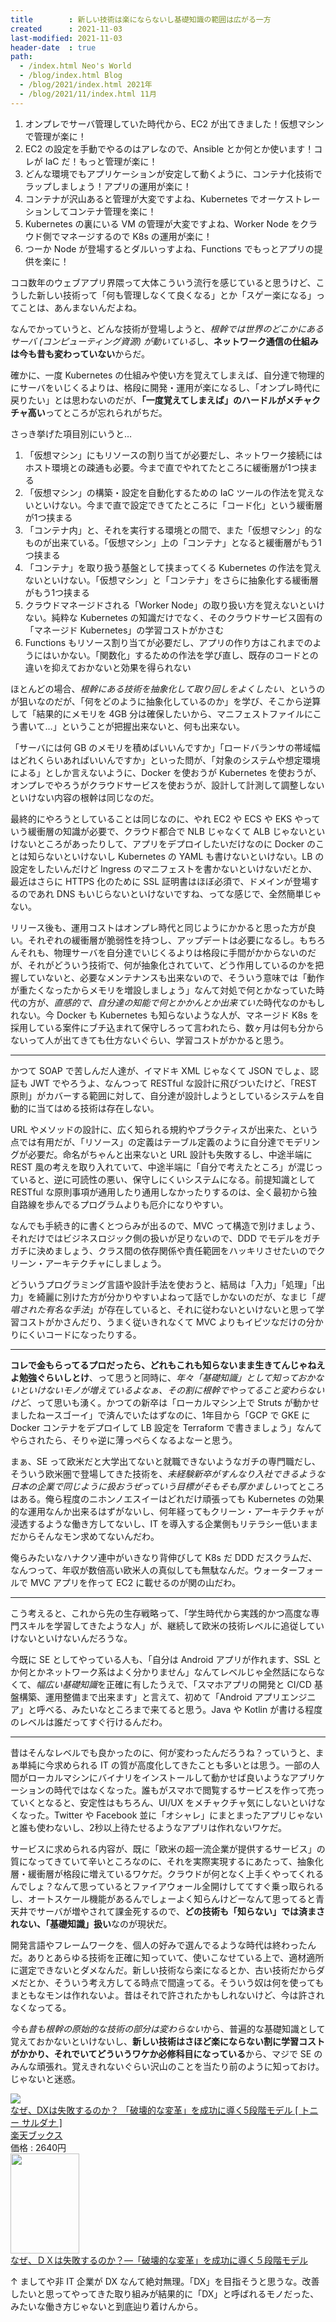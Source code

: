 ```yaml
---
title        : 新しい技術は楽にならないし基礎知識の範囲は広がる一方
created      : 2021-11-03
last-modified: 2021-11-03
header-date  : true
path:
  - /index.html Neo's World
  - /blog/index.html Blog
  - /blog/2021/index.html 2021年
  - /blog/2021/11/index.html 11月
---
```


1. オンプレでサーバ管理していた時代から、EC2 が出てきました！仮想マシンで管理が楽に！
2. EC2 の設定を手動でやるのはアレなので、Ansible とか何とか使います！コレが IaC だ！もっと管理が楽に！
3. どんな環境でもアプリケーションが安定して動くように、コンテナ化技術でラップしましょう！アプリの運用が楽に！
4. コンテナが沢山あると管理が大変ですよね、Kubernetes でオーケストレーションしてコンテナ管理を楽に！
5. Kubernetes の裏にいる VM の管理が大変ですよね、Worker Node をクラウド側でマネージするので K8s の運用が楽に！
6. つーか Node が登場するとダルいっすよね、Functions でもっとアプリの提供を楽に！

ココ数年のウェブアプリ界隈って大体こういう流行を感じていると思うけど、こうした新しい技術って「何も管理しなくて良くなる」とか「スゲー楽になる」ってことは、あんまないんだよね。

なんでかっていうと、どんな技術が登場しようと、*根幹では世界のどこかにあるサーバ (コンピューティング資源) が動いている*し、**ネットワーク通信の仕組みは今も昔も変わっていない**からだ。

確かに、一度 Kubernetes の仕組みや使い方を覚えてしまえば、自分達で物理的にサーバをいじくるよりは、格段に開発・運用が楽になるし、「オンプレ時代に戻りたい」とは思わないのだが、**「一度覚えてしまえば」のハードルがメチャクチャ高い**ってところが忘れられがちだ。

さっき挙げた項目別にいうと…

1. 「仮想マシン」にもリソースの割り当てが必要だし、ネットワーク接続にはホスト環境との疎通も必要。今まで直でやれてたところに緩衝層が1つ挟まる
2. 「仮想マシン」の構築・設定を自動化するための IaC ツールの作法を覚えないといけない。今まで直で設定できてたところに「コード化」という緩衝層が1つ挟まる
3. 「コンテナ内」と、それを実行する環境との間で、また「仮想マシン」的なものが出来ている。「仮想マシン」上の「コンテナ」となると緩衝層がもう1つ挟まる
4. 「コンテナ」を取り扱う基盤として挟まってくる Kubernetes の作法を覚えないといけない。「仮想マシン」と「コンテナ」をさらに抽象化する緩衝層がもう1つ挟まる
5. クラウドマネージドされる「Worker Node」の取り扱い方を覚えないといけない。純粋な Kubernetes の知識だけでなく、そのクラウドサービス固有の「マネージド Kubernetes」の学習コストがかさむ
6. Functions もリソース割り当てが必要だし、アプリの作り方はこれまでのようにはいかない。「関数化」するための作法を学び直し、既存のコードとの違いを抑えておかないと効果を得られない

ほとんどの場合、*根幹にある技術を抽象化して取り回しをよくしたい*、というのが狙いなのだが、「何をどのように抽象化しているのか」を学び、そこから逆算して「結果的にメモリを 4GB 分は確保したいから、マニフェストファイルにこう書いて…」ということが把握出来ないと、何も出来ない。

「サーバには何 GB のメモリを積めばいいんですか」「ロードバランサの帯域幅はどれくらいあればいいんですか」といった問が、「対象のシステムや想定環境による」としか言えないように、Docker を使おうが Kubernetes を使おうが、オンプレでやろうがクラウドサービスを使おうが、設計して計測して調整しないといけない内容の根幹は同じなのだ。

最終的にやろうとしていることは同じなのに、やれ EC2 や ECS や EKS やっていう緩衝層の知識が必要で、クラウド都合で NLB じゃなくて ALB じゃないといけないところがあったりして、アプリをデプロイしたいだけなのに Docker のことは知らないといけないし Kubernetes の YAML も書けないといけない。LB の設定をしたいんだけど Ingress のマニフェストを書かないといけないだとか、最近はさらに HTTPS 化のために SSL 証明書はほぼ必須で、ドメインが登場するのであれ DNS もいじらないといけないですね、ってな感じで、全然簡単じゃない。

リリース後も、運用コストはオンプレ時代と同じようにかかると思った方が良い。それぞれの緩衝層が脆弱性を持つし、アップデートは必要になるし。もちろんそれも、物理サーバを自分達でいじくるよりは格段に手間がかからないのだが、それがどういう技術で、何が抽象化されていて、どう作用しているのかを把握していないと、必要なメンテナンスも出来ないので、そういう意味では「動作が重たくなったからメモリを増設しましょう」なんて対処で何とかなっていた時代の方が、*直感的で、自分達の知能で何とかかんとか出来ていた*時代なのかもしれない。今 Docker も Kubernetes も知らないような人が、マネージド K8s を採用している案件にブチ込まれて保守しろって言われたら、数ヶ月は何も分からないって人が出てきても仕方ないぐらい、学習コストがかかると思う。

-----

かつて SOAP で苦しんだ人達が、イマドキ XML じゃなくて JSON でしょ、認証も JWT でやろうよ、なんつって RESTful な設計に飛びついたけど、「REST 原則」がカバーする範囲に対して、自分達が設計しようとしているシステムを自動的に当てはめる技術は存在しない。

URL やメソッドの設計に、広く知られる規約やプラクティスが出来た、という点では有用だが、「リソース」の定義はテーブル定義のように自分達でモデリングが必要だ。命名がちゃんと出来ないと URL 設計も失敗するし、中途半端に REST 風の考えを取り入れていて、中途半端に「自分で考えたところ」が混じっていると、逆に可読性の悪い、保守しにくいシステムになる。前提知識として RESTful な原則事項が通用したり通用しなかったりするのは、全く最初から独自路線を歩んでるプログラムよりも厄介になりやすい。

なんでも手続き的に書くとつらみが出るので、MVC って構造で別けましょう、それだけではビジネスロジック側の扱いが足りないので、DDD でモデルをガチガチに決めましょう、クラス間の依存関係や責任範囲をハッキリさせたいのでクリーン・アーキテクチャにしましょう。

どういうプログラミング言語や設計手法を使おうと、結局は「入力」「処理」「出力」を綺麗に別けた方が分かりやすいよねって話でしかないのだが、なまじ「*提唱された有名な手法*」が存在していると、それに従わないといけないと思って学習コストがかさんだり、うまく従いきれなくて MVC よりもイビツなだけの分かりにくいコードになったりする。

-----

**コレで金もらってるプロだったら、どれもこれも知らないまま生きてんじゃねえよ勉強ぐらいしとけ**、って思うと同時に、*年々「基礎知識」として知っておかないといけないモノが増えているよなぁ、その割に根幹でやってること変わらないけど*、って思いも湧く。かつての新卒は「ローカルマシン上で Struts が動かせましたねースゴーイ」で済んでいたはずなのに、1年目から「GCP で GKE に Docker コンテナをデプロイして LB 設定を Terraform で書きましょう」なんてやらされたら、そりゃ逆に薄っぺらくなるよなーと思う。

まぁ、SE って欧米だと大学出てないと就職できないようなガチの専門職だし、そういう欧米圏で登場してきた技術を、*未経験新卒がすんなり入社できるような日本の企業で同じように扱おうぜっていう目標がそもそも厚かましい*ってところはある。俺ら程度のニホンノエスイーはどれだけ頑張っても Kubernetes の効果的な運用なんか出来るはずがないし、何年経ってもクリーン・アーキテクチャが浸透するような働き方してないし、IT を導入する企業側もリテラシー低いままだからそんなモン求めてないんだわ。

俺らみたいなハナクソ連中がいきなり背伸びして K8s だ DDD だスクラムだ、なんつって、年収が数倍高い欧米人の真似しても無駄なんだ。ウォーターフォールで MVC アプリを作って EC2 に載せるのが関の山だわ。

-----

こう考えると、これから先の生存戦略って、「学生時代から実践的かつ高度な専門スキルを学習してきたような人」が、継続して欧米の技術レベルに追従していけないといけないんだろうな。

今既に SE としてやっている人も、「自分は Android アプリが作れます、SSL とか何とかネットワーク系はよく分かりません」なんてレベルじゃ全然話にならなくて、*幅広い基礎知識*を正確に有したうえで、「スマホアプリの開発と CI/CD 基盤構築、運用整備まで出来ます」と言えて、初めて「Android アプリエンジニア」と呼べる、みたいなところまで来てると思う。Java や Kotlin が書ける程度のレベルは誰だってすぐ行けるんだわ。

-----

昔はそんなレベルでも良かったのに、何が変わったんだろうね？っていうと、まぁ単純に今求められる IT の質が高度化してきたことも多いとは思う。一部の人間がローカルマシンにバイナリをインストールして動かせば良いようなアプリケーションの時代ではなくなった。誰もがスマホで閲覧するサービスを作って売っていくとなると、安定性はもちろん、UI/UX をメチャクチャ気にしないといけなくなった。Twitter や Facebook 並に「オシャレ」にまとまったアプリじゃないと誰も使わないし、2秒以上待たせるようなアプリは作れないワケだ。

サービスに求められる内容が、既に「欧米の超一流企業が提供するサービス」の質になってきていて辛いところなのに、それを実際実現するにあたって、抽象化層・緩衝層が格段に増えているワケだ。クラウドが何となく上手くやってくれるんでしょ？なんて思っているとファイアウォール全開けしててすぐ乗っ取られるし、オートスケール機能があるんでしょーよく知らんけどーなんて思ってると青天井でサーバが増やされて課金死するので、**どの技術も「知らない」では済まされない、「基礎知識」扱い**なのが現状だ。

開発言語やフレームワークを、個人の好みで選んでるような時代は終わったんだ。ありとあらゆる技術を正確に知っていて、使いこなせている上で、適材適所に選定できないとダメなんだ。新しい技術なら楽になるとか、古い技術だからダメだとか、そういう考え方してる時点で間違ってる。そういう奴は何を使ってもまともなモンは作れないよ。昔はそれで許されたかもしれないけど、今は許されなくなってる。

*今も昔も根幹の原始的な技術の部分は変わらない*から、普遍的な基礎知識として覚えておかないといけないし、**新しい技術はさほど楽にならない割に学習コストがかかり、それでいてどういうワケか必修科目になっている**から、マジで SE のみんな頑張れ。覚えきれないぐらい沢山のことを当たり前のように知っておけ。じゃないと迷惑。

<div class="ad-rakuten">
  <div class="ad-rakuten-image">
    <a href="https://hb.afl.rakuten.co.jp/hgc/g00q0722.waxyc9ff.g00q0722.waxyd017/?pc=https%3A%2F%2Fitem.rakuten.co.jp%2Fbook%2F16658980%2F&amp;m=http%3A%2F%2Fm.rakuten.co.jp%2Fbook%2Fi%2F20296159%2F">
      <img src="https://thumbnail.image.rakuten.co.jp/@0_mall/book/cabinet/6599/9784492396599.jpg?_ex=128x128">
    </a>
  </div>
  <div class="ad-rakuten-info">
    <div class="ad-rakuten-title">
      <a href="https://hb.afl.rakuten.co.jp/hgc/g00q0722.waxyc9ff.g00q0722.waxyd017/?pc=https%3A%2F%2Fitem.rakuten.co.jp%2Fbook%2F16658980%2F&amp;m=http%3A%2F%2Fm.rakuten.co.jp%2Fbook%2Fi%2F20296159%2F">なぜ、DXは失敗するのか？ 「破壊的な変革」を成功に導く5段階モデル [ トニー サルダナ ]</a>
    </div>
    <div class="ad-rakuten-shop">
      <a href="https://hb.afl.rakuten.co.jp/hgc/g00q0722.waxyc9ff.g00q0722.waxyd017/?pc=https%3A%2F%2Fwww.rakuten.co.jp%2Fbook%2F&amp;m=http%3A%2F%2Fm.rakuten.co.jp%2Fbook%2F">楽天ブックス</a>
    </div>
    <div class="ad-rakuten-price">価格 : 2640円</div>
  </div>
</div>

<div class="ad-amazon">
  <div class="ad-amazon-image">
    <a href="https://www.amazon.co.jp/dp/B08Z31S1L5?tag=neos21-22&amp;linkCode=osi&amp;th=1&amp;psc=1">
      <img src="https://m.media-amazon.com/images/I/519LFNC6urL._SL160_.jpg" width="110" height="160">
    </a>
  </div>
  <div class="ad-amazon-info">
    <div class="ad-amazon-title">
      <a href="https://www.amazon.co.jp/dp/B08Z31S1L5?tag=neos21-22&amp;linkCode=osi&amp;th=1&amp;psc=1">なぜ、ＤＸは失敗するのか？―「破壊的な変革」を成功に導く５段階モデル</a>
    </div>
  </div>
</div>

↑ ましてや非 IT 企業が DX なんて絶対無理。「DX」を目指そうと思うな。改善したいと思ってやってきた取り組みが結果的に「DX」と呼ばれるモノだった、みたいな働き方じゃないと到底辿り着けんから。

